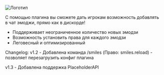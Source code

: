 ![Логотип](https://i.ibb.co/RBL5B3F/Header.png "Logo")

С помощью плагина вы сможете дать игрокам возможность добавлять в чат эмоджи, прямо как в дискорде!

- Поддерживает неограниченное количество новых эмодзи
- Возможность установить права для каждого эмодзи
- Леговесный и оптимизированный

Changelog:
  v1.2 - Добавлена команда /smiles (Право: smiles.reload) - позволяет перезагрузить конфиг плагина

  v1.3 - Добавлена поддержка PlaceholderAPI
